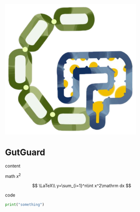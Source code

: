 <img alt="logo" id="home_logo" src="logo_transparent.png" class="items-center block w-1/3 m-auto duration-100" />

<h1 class="text-center">GutGuard</h1>

content

math $x^2$

$$
\LaTeX\\
y=\sum_{i=1}^n\int x^2\mathrm dx
$$

code

```python
print("something")
```
